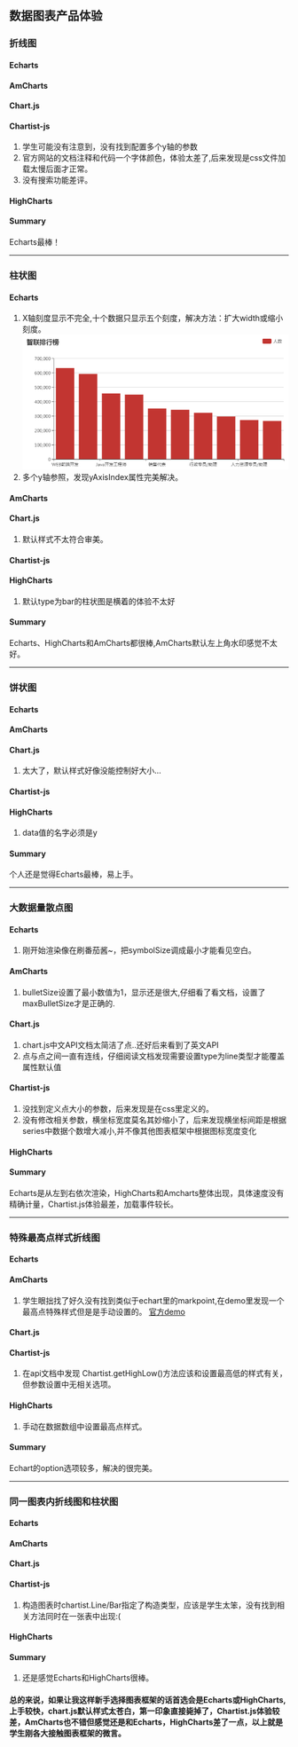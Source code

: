## 数据图表产品体验

### 折线图
#### Echarts
#### AmCharts
#### Chart.js
#### Chartist-js
1. 学生可能没有注意到，没有找到配置多个y轴的参数
2. 官方网站的文档注释和代码一个字体颜色，体验太差了,后来发现是css文件加载太慢后面才正常。
3. 没有搜索功能差评。
#### HighCharts

#### Summary
Echarts最棒！

***
### 柱状图
#### Echarts
1. X轴刻度显示不完全,十个数据只显示五个刻度，解决方法：扩大width或缩小刻度。
![Alt text](q1.png)
2. 多个y轴参照，发现yAxisIndex属性完美解决。
#### AmCharts
#### Chart.js
1. 默认样式不太符合审美。
#### Chartist-js
#### HighCharts
1. 默认type为bar的柱状图是横着的体验不太好
#### Summary
Echarts、HighCharts和AmCharts都很棒,AmCharts默认左上角水印感觉不太好。
***
### 饼状图
#### Echarts
#### AmCharts
#### Chart.js
1. 太大了，默认样式好像没能控制好大小...
#### Chartist-js
#### HighCharts
1. data值的名字必须是y
#### Summary
个人还是觉得Echarts最棒，易上手。
***
### 大数据量散点图
#### Echarts
1. 刚开始渲染像在刷番茄酱~，把symbolSize调成最小才能看见空白。
#### AmCharts
1. bulletSize设置了最小数值为1，显示还是很大,仔细看了看文档，设置了maxBulletSize才是正确的.
#### Chart.js
1. chart.js中文API文档太简洁了点..还好后来看到了英文API
2. 点与点之间一直有连线，仔细阅读文档发现需要设置type为line类型才能覆盖属性默认值
#### Chartist-js
1. 没找到定义点大小的参数，后来发现是在css里定义的。
2. 没有修改相关参数，横坐标宽度莫名其妙缩小了，后来发现横坐标间距是根据series中数据个数增大减小,并不像其他图表框架中根据图标宽度变化
#### HighCharts
#### Summary
Echarts是从左到右依次渲染，HighCharts和Amcharts整体出现，具体速度没有精确计量，Chartist.js体验最差，加载事件较长。
***
### 特殊最高点样式折线图
#### Echarts
#### AmCharts
1. 学生眼拙找了好久没有找到类似于echart里的markpoint,在demo里发现一个最高点特殊样式但是是手动设置的。
[官方demo](https://www.amcharts.com/demos/line-with-custom-bullets/)
#### Chart.js
#### Chartist-js
1. 在api文档中发现 Chartist.getHighLow()方法应该和设置最高低的样式有关，但参数设置中无相关选项。
#### HighCharts
1. 手动在数据数组中设置最高点样式。
#### Summary
Echart的option选项较多，解决的很完美。
***
### 同一图表内折线图和柱状图
#### Echarts
#### AmCharts
#### Chart.js
#### Chartist-js
1. 构造图表时chartist.Line/Bar指定了构造类型，应该是学生太笨，没有找到相关方法同时在一张表中出现:(
#### HighCharts
#### Summary
1. 还是感觉Echarts和HighCharts很棒。



#### 总的来说，如果让我这样新手选择图表框架的话首选会是Echarts或HighCharts,上手较快，chart.js默认样式太苍白，第一印象直接毙掉了，Chartist.js体验较差，AmCharts也不错但感觉还是和Echarts，HighCharts差了一点，以上就是学生刚各大接触图表框架的微言。